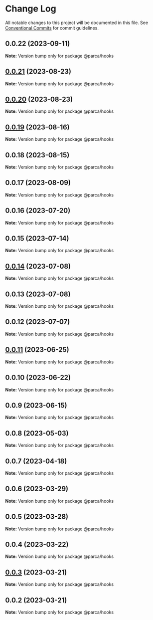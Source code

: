 # Change Log

All notable changes to this project will be documented in this file.
See [Conventional Commits](https://conventionalcommits.org) for commit guidelines.

## 0.0.22 (2023-09-11)

**Note:** Version bump only for package @parca/hooks

## [0.0.21](https://github.com/parca-dev/parca/compare/@parca/hooks@0.0.20...@parca/hooks@0.0.21) (2023-08-23)

**Note:** Version bump only for package @parca/hooks

## [0.0.20](https://github.com/parca-dev/parca/compare/@parca/hooks@0.0.19...@parca/hooks@0.0.20) (2023-08-23)

**Note:** Version bump only for package @parca/hooks

## [0.0.19](https://github.com/parca-dev/parca/compare/@parca/hooks@0.0.18...@parca/hooks@0.0.19) (2023-08-16)

**Note:** Version bump only for package @parca/hooks

## 0.0.18 (2023-08-15)

**Note:** Version bump only for package @parca/hooks

## 0.0.17 (2023-08-09)

**Note:** Version bump only for package @parca/hooks

## 0.0.16 (2023-07-20)

**Note:** Version bump only for package @parca/hooks

## 0.0.15 (2023-07-14)

**Note:** Version bump only for package @parca/hooks

## [0.0.14](https://github.com/parca-dev/parca/compare/@parca/hooks@0.0.13...@parca/hooks@0.0.14) (2023-07-08)

**Note:** Version bump only for package @parca/hooks

## 0.0.13 (2023-07-08)

**Note:** Version bump only for package @parca/hooks

## 0.0.12 (2023-07-07)

**Note:** Version bump only for package @parca/hooks

## [0.0.11](https://github.com/parca-dev/parca/compare/@parca/hooks@0.0.10...@parca/hooks@0.0.11) (2023-06-25)

**Note:** Version bump only for package @parca/hooks

## 0.0.10 (2023-06-22)

**Note:** Version bump only for package @parca/hooks

## 0.0.9 (2023-06-15)

**Note:** Version bump only for package @parca/hooks

## 0.0.8 (2023-05-03)

**Note:** Version bump only for package @parca/hooks

## 0.0.7 (2023-04-18)

**Note:** Version bump only for package @parca/hooks

## 0.0.6 (2023-03-29)

**Note:** Version bump only for package @parca/hooks

## 0.0.5 (2023-03-28)

**Note:** Version bump only for package @parca/hooks

## 0.0.4 (2023-03-22)

**Note:** Version bump only for package @parca/hooks

## [0.0.3](https://github.com/parca-dev/parca/compare/@parca/hooks@0.0.2...@parca/hooks@0.0.3) (2023-03-21)

**Note:** Version bump only for package @parca/hooks

## 0.0.2 (2023-03-21)

**Note:** Version bump only for package @parca/hooks
